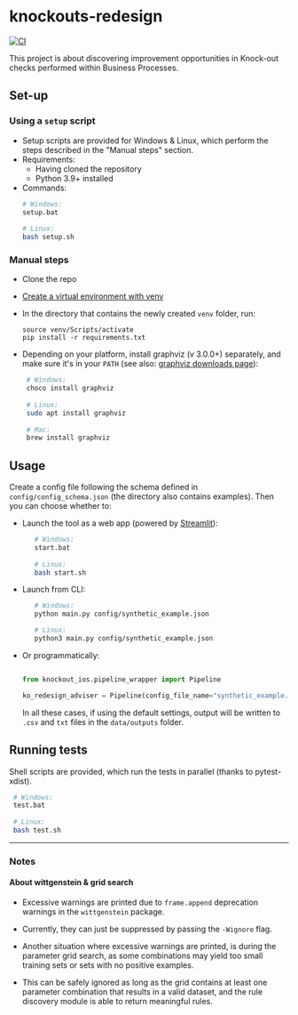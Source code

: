 # knockouts-redesign

[![CI](https://github.com/AutomatedProcessImprovement/knockouts-redesign/actions/workflows/build-test.yml/badge.svg)](https://github.com/AutomatedProcessImprovement/knockouts-redesign/actions/workflows/build-test.yml)

This project is about discovering improvement opportunities in Knock-out checks performed within Business Processes.

## Set-up

### Using a `setup` script

- Setup scripts are provided for Windows & Linux, which perform the steps described in the "Manual steps"
  section.
- Requirements:
    - Having cloned the repository
    - Python 3.9+ installed
- Commands:
  ```bash
  # Windows: 
  setup.bat
       
  # Linux: 
  bash setup.sh
   ```

### Manual steps

- Clone the repo
- [Create a virtual environment with venv](https://packaging.python.org/en/latest/guides/installing-using-pip-and-virtual-environments/#creating-a-virtual-environment)
- In the directory that contains the newly created `venv` folder, run:
    ```
    source venv/Scripts/activate
    pip install -r requirements.txt
    ```
- Depending on your platform, install graphviz (v 3.0.0+) separately, and make sure it's in your `PATH`
  (see also: [graphviz downloads page](https://graphviz.org/download/#windows)):

     ```bash
      # Windows: 
      choco install graphviz
      
      # Linux: 
      sudo apt install graphviz
      
      # Mac:
      brew install graphviz
    ```

## Usage

Create a config file following the schema defined in `config/config_schema.json` (the directory also contains examples).
Then you can choose whether to:

- Launch the tool as a web app (powered by [Streamlit](https://streamlit.io/)):

  ```bash
     # Windows: 
     start.bat
     
     # Linux: 
     bash start.sh
  ```

- Launch from CLI:
  ```bash
     # Windows:
     python main.py config/synthetic_example.json
  
     # Linux: 
     python3 main.py config/synthetic_example.json
  ```

- Or programmatically:

  ```python
  
  from knockout_ios.pipeline_wrapper import Pipeline
  
  ko_redesign_adviser = Pipeline(config_file_name="synthetic_example.json").run_pipeline()

  ```
  In all these cases, if using the default settings, output will be written to `.csv` and `txt` files in
  the `data/outputs` folder.

## Running tests

Shell scripts are provided, which run the tests in parallel (thanks to pytest-xdist).

```bash
 # Windows: 
 test.bat
 
 # Linux: 
 bash test.sh
```

---

### Notes

#### About wittgenstein & grid search

- Excessive warnings are printed due to `frame.append` deprecation warnings in the `wittgenstein` package.

- Currently, they can just be suppressed by passing the `-Wignore` flag.

- Another situation where excessive warnings are printed, is during the parameter grid search, as some combinations may
  yield too small training sets or sets with no positive examples.

- This can be safely ignored as long as the grid contains at least one parameter combination that results in a valid
  dataset, and the rule discovery module is able to return meaningful rules.
